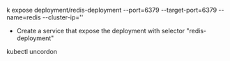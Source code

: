 k expose deployment/redis-deployment --port=6379 --target-port=6379 --name=redis --cluster-ip=''

- Create a service that expose the deployment with selector "redis-deployment"

kubectl uncordon <node-name>
